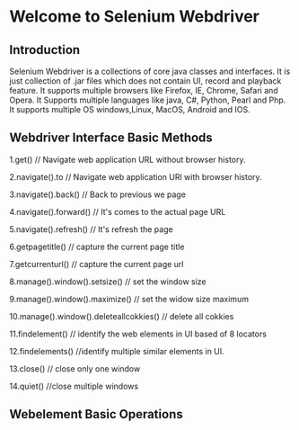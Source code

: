 # Welcome to Selenium Webdriver



## Introduction

Selenium Webdriver is a collections of core java classes and interfaces. It is just collection of .jar files which does not contain UI, record and playback feature. It supports multiple browsers like Firefox, IE, Chrome, Safari and Opera. It Supports multiple languages like java, C#, Python, Pearl and Php. It supports multiple OS windows,Linux, MacOS, Android and IOS.  



## Webdriver  Interface Basic Methods


1.get() // Navigate web application URL without browser history.

2.navigate().to // Navigate web application URl with browser history.

3.navigate().back() // Back to previous we page

4.navigate().forward() // It's comes to the actual page URL

5.navigate().refresh() // It's refresh the page  

6.getpagetitle() // capture the current page title 

7.getcurrenturl() // capture the current page url

8.manage().window().setsize() // set the window size

9.manage().window().maximize() // set the widow size maximum

10.manage().window().deleteallcokkies() // delete all cokkies

11.findelement() // identify the web elements in UI based of 8 locators

12.findelements() //identify  multiple similar elements in UI.

13.close() // close only one window

14.quiet() //close multiple windows

## Webelement Basic Operations
